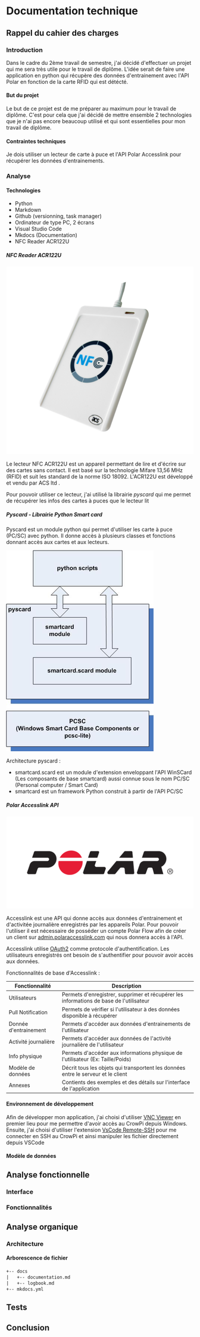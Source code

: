 # Documentation technique

## Rappel du cahier des charges

### Introduction
Dans le cadre du 2ème travail de semestre, j'ai décidé d'effectuer un projet qui me sera très utile pour le travail de diplôme. L'idée serait de faire une application en python qui récupère des données d'entrainement avec l'API Polar en fonction de la carte RFID qui est détécté.

#### But du projet
Le but de ce projet est de me préparer au maximum pour le travail de diplôme. C'est pour cela que j'ai décidé de mettre ensemble 2 technologies que je n'ai pas encore beaucoup utilisé et qui sont essentielles pour mon travail de diplôme.
#### Contraintes techniques
Je dois utiliser un lecteur de carte à puce et l'API Polar Accesslink pour récupérer les données d'entrainements.

### Analyse

#### Technologies 
* Python
* Markdown
* Github (versionning, task manager)
* Ordinateur de type PC, 2 écrans
* Visual Studio Code
* Mkdocs (Documentation)
* NFC Reader ACR122U

##### NFC Reader ACR122U

![Image title](./images/acr122u.png)

Le lecteur NFC ACR122U est un appareil permettant de lire et d'écrire sur des cartes sans contact. Il est basé sur la technologie Mifare 13,56 MHz (RFID) et suit les standard de la norme ISO 18092. L'ACR122U est développé et vendu par ACS ltd .

Pour pouvoir utiliser ce lecteur, j'ai utilisé la librairie *pyscard* qui me permet de récupérer les infos des cartes à puces que le lecteur lit


##### Pyscard - Librairie Python Smart card 

Pyscard est un module python qui permet d'utiliser les carte à puce (PC/SC) avec python. Il donne accès à plusieurs classes et fonctions donnant accès aux cartes et aux lecteurs.  

![Pyscard Architecture](./images/pyscard.jpg)

Architecture pyscard :

* smartcard.scard est un module d'extension enveloppant l'API WinSCard (Les composants de base smartcard) aussi connue sous le nom PC/SC (Personal computer / Smart Card)
* smartcard est un framework Python construit à partir de l'API PC/SC

##### Polar Accesslink API 
![Polar](./images/polar.png)

Accesslink est une API qui donne accès aux données d'entrainement et d'activitée journalière enregistrés par les appareils Polar. Pour pouvoir l'utiliser il est nécessaire de posséder un compte Polar Flow afin de créer un client sur [admin.polaraccesslink.com](admin.polaraccesslink.com) qui nous donnera accès à l'API. 

Accesslink utilise [OAuth2](https://oauth.net/) comme protocole d'authentification. Les utilisateurs enregistrés ont besoin de s'authentifier pour pouvoir avoir accès aux données.

Fonctionnalités de base d'Accesslink :

| Fonctionnalité        | Description                                            |
| ----------------------| ------------------------------------------------------ |
| Utilisateurs          | Permets d'enregistrer, supprimer et récupérer les informations de base de l'utilisateur        |       
| Pull Notification     | Permets de vérifier si l'utilisateur à des données disponible à récupérer | 
| Donnée d'entrainement | Permets d'accéder aux données d'entrainements de l'utilisateur |
| Activité journalière  | Permets d'accéder aux données de l'activité journalière de l'utilisateur |
| Info physique         | Permets d'accéder aux informations physique de l'utilisateur (Ex: Taille/Poids) |
| Modèle de données     | Décrit tous les objets qui transportent les données entre le serveur et le client |
| Annexes               | Contients des exemples et des détails sur l'interface de l'application |    

#### Environnement de développement
Afin de développer mon application, j'ai choisi d'utiliser [VNC Viewer](https://www.realvnc.com/fr/connect/download/viewer/) en premier lieu pour me permettre d'avoir accès au CrowPi depuis Windows. Ensuite, j'ai choisi d'utiliser l'extension [VsCode Remote-SSH](https://code.visualstudio.com/docs/remote/ssh) pour me connecter en SSH au CrowPi et ainsi manipuler les fichier directement depuis VSCode
#### Modèle de données

## Analyse fonctionnelle

### Interface

### Fonctionnalités

## Analyse organique
### Architecture
#### Arborescence de fichier
```
+-- docs
|	+-- documentation.md
|	+-- logbook.md
+-- mkdocs.yml
```

## Tests

## Conclusion